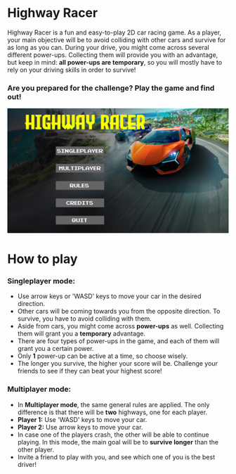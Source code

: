 # Highway Racer
Highway Racer is a fun and easy-to-play 2D car racing game. As a player, your main objective will be to avoid colliding with other cars and survive for as long as you can. During your drive, you might come across several different power-ups. Collecting them will provide you with an advantage, but keep in mind: **all power-ups are temporary**, so you will mostly have to rely on your driving skills in order to survive!
### Are you prepared for the challenge? Play the game and find out!

![menu-screen](https://github.com/ThiagoSKM/highway-racer/blob/main/assets/main-menu.png)

# How to play
### Singleplayer mode:
- Use arrow keys or 'WASD' keys to move your car in the desired direction.
- Other cars will be coming towards you from the opposite direction. To survive, you have to avoid colliding with them.
- Aside from cars, you might come across **power-ups** as well. Collecting them will grant you a **temporary** advantage.
- There are four types of power-ups in the game, and each of them will grant you a certain power.
- Only **1** power-up can be active at a time, so choose wisely.
- The longer you survive, the higher your score will be. Challenge your friends to see if they can beat your highest score!

### Multiplayer mode:
- In **Multiplayer mode**, the same general rules are applied. The only difference is that there will be **two** highways, one for each player.
- **Player 1:** Use 'WASD' keys to move your car.
- **Player 2:** Use arrow keys to move your car.
- In case one of the players crash, the other will be able to continue playing. In this mode, the main goal will be to **survive longer** than the other player.
- Invite a friend to play with you, and see which one of you is the best driver!
